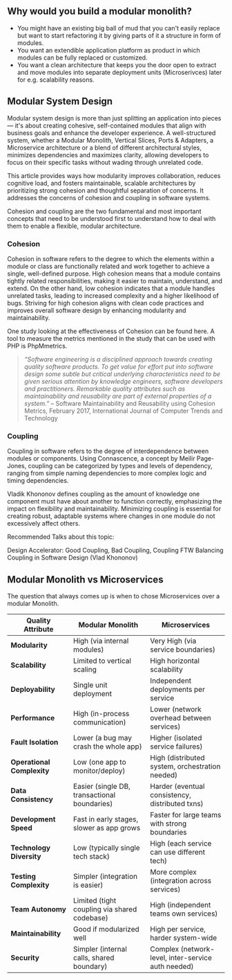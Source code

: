 
## Why would you build a modular monolith?

* You might have an existing big ball of mud that you can't easily replace but want to start refactoring it by giving parts of it a structure in form of modules.
* You want an extendible application platform as product in which modules can be fully replaced or customized.
* You want a clean architecture that keeps you the door open to extract and move modules into separate deployment units (Microserivces) later for e.g. scalability reasons.

## Modular System Design

Modular system design is more than just splitting an application into pieces — it's about creating cohesive, self-contained modules that align with business goals and enhance the developer experience. A well-structured system, whether a Modular Monolith, Vertical Slices, Ports & Adapters, a Microservice architecture or a blend of different architectural styles, minimizes dependencies and maximizes clarity, allowing developers to focus on their specific tasks without wading through unrelated code.

This article provides ways how modularity improves collaboration, reduces cognitive load, and fosters maintainable, scalable architectures by prioritizing strong cohesion and thoughtful separation of concerns. It addresses the concerns of cohesion and coupling in software systems.

Cohesion and coupling are the two fundamental and most important concepts that need to be understood first to understand how to deal with them to enable a flexible, modular architecture.

### Cohesion

Cohesion in software refers to the degree to which the elements within a module or class are functionally related and work together to achieve a single, well-defined purpose. High cohesion means that a module contains tightly related responsibilities, making it easier to maintain, understand, and extend. On the other hand, low cohesion indicates that a module handles unrelated tasks, leading to increased complexity and a higher likelihood of bugs. Striving for high cohesion aligns with clean code practices and improves overall software design by enhancing modularity and maintainability.

One study looking at the effectiveness of Cohesion can be found here. A tool to measure the metrics mentioned in the study that can be used with PHP is PhpMmetrics.

> *“Software engineering is a disciplined approach towards creating quality software products. To  get value for effort put into software design some subtle but critical underlying  characteristics  need to be given serious attention by knowledge engineers, software developers and practitioners. Remarkable quality attributes such as  maintainability and reusability are part of external properties of a system.”*  – Software Maintainability and Reusability using Cohesion Metrics, February 2017, International Journal of Computer Trends and Technology

### Coupling

Coupling in software refers to the degree of interdependence between modules or components. Using Connascence, a concept by Meilir Page-Jones, coupling can be categorized by types and levels of dependency, ranging from simple naming dependencies to more complex logic and timing dependencies.

Vladik Khononov defines coupling as the amount of knowledge one component must have about another to function correctly, emphasizing the impact on flexibility and maintainability. Minimizing coupling is essential for creating robust, adaptable systems where changes in one module do not excessively affect others.

Recommended Talks about this topic:

Design Accelerator: Good Coupling, Bad Coupling, Coupling FTW
Balancing Coupling in Software Design (Vlad Khononov)

## Modular Monolith vs Microservices

The question that always comes up is when to chose Microservices over a modular Monolith.



| Quality Attribute         | Modular Monolith                                 | Microservices                                      |
|---------------------------|---------------------------------------------------|----------------------------------------------------|
| **Modularity**            | High (via internal modules)                      | Very High (via service boundaries)                 |
| **Scalability**           | Limited to vertical scaling                      | High horizontal scalability                        |
| **Deployability**         | Single unit deployment                           | Independent deployments per service                |
| **Performance**           | High (in-process communication)                  | Lower (network overhead between services)          |
| **Fault Isolation**       | Lower (a bug may crash the whole app)            | Higher (isolated service failures)                 |
| **Operational Complexity**| Low (one app to monitor/deploy)                 | High (distributed system, orchestration needed)    |
| **Data Consistency**      | Easier (single DB, transactional boundaries)     | Harder (eventual consistency, distributed txns)    |
| **Development Speed**     | Fast in early stages, slower as app grows        | Faster for large teams with strong boundaries      |
| **Technology Diversity**  | Low (typically single tech stack)                | High (each service can use different tech)         |
| **Testing Complexity**    | Simpler (integration is easier)                 | More complex (integration across services)         |
| **Team Autonomy**         | Limited (tight coupling via shared codebase)     | High (independent teams own services)              |
| **Maintainability**       | Good if modularized well                         | High per service, harder system-wide               |
| **Security**              | Simpler (internal calls, shared boundary)        | Complex (network-level, inter-service auth needed) |
